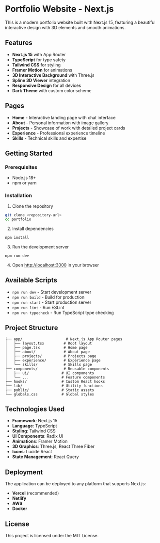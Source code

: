 # Portfolio Website - Next.js

This is a modern portfolio website built with Next.js 15, featuring a beautiful interactive design with 3D elements and smooth animations.

## Features

- **Next.js 15** with App Router
- **TypeScript** for type safety
- **Tailwind CSS** for styling
- **Framer Motion** for animations
- **3D Interactive Background** with Three.js
- **Spline 3D Viewer** integration
- **Responsive Design** for all devices
- **Dark Theme** with custom color scheme

## Pages

- **Home** - Interactive landing page with chat interface
- **About** - Personal information with image gallery
- **Projects** - Showcase of work with detailed project cards
- **Experience** - Professional experience timeline
- **Skills** - Technical skills and expertise

## Getting Started

### Prerequisites

- Node.js 18+ 
- npm or yarn

### Installation

1. Clone the repository
```bash
git clone <repository-url>
cd portfolio
```

2. Install dependencies
```bash
npm install
```

3. Run the development server
```bash
npm run dev
```

4. Open [http://localhost:3000](http://localhost:3000) in your browser

## Available Scripts

- `npm run dev` - Start development server
- `npm run build` - Build for production
- `npm run start` - Start production server
- `npm run lint` - Run ESLint
- `npm run typecheck` - Run TypeScript type checking

## Project Structure

```
├── app/                    # Next.js App Router pages
│   ├── layout.tsx         # Root layout
│   ├── page.tsx           # Home page
│   ├── about/             # About page
│   ├── projects/          # Projects page
│   ├── experience/        # Experience page
│   └── skills/            # Skills page
├── components/            # Reusable components
│   ├── ui/               # UI components
│   └── ...               # Feature components
├── hooks/                # Custom React hooks
├── lib/                  # Utility functions
├── public/               # Static assets
└── globals.css           # Global styles
```

## Technologies Used

- **Framework**: Next.js 15
- **Language**: TypeScript
- **Styling**: Tailwind CSS
- **UI Components**: Radix UI
- **Animations**: Framer Motion
- **3D Graphics**: Three.js, React Three Fiber
- **Icons**: Lucide React
- **State Management**: React Query

## Deployment

The application can be deployed to any platform that supports Next.js:

- **Vercel** (recommended)
- **Netlify**
- **AWS**
- **Docker**

## License

This project is licensed under the MIT License.
